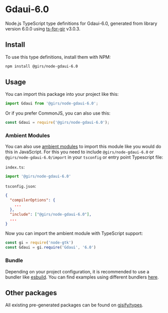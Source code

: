 
# Gdaui-6.0

Node.js TypeScript type definitions for Gdaui-6.0, generated from library version 6.0.0 using [ts-for-gir](https://github.com/gjsify/ts-for-gir) v3.0.3.


## Install

To use this type definitions, install them with NPM:
```bash
npm install @girs/node-gdaui-6.0
```

## Usage

You can import this package into your project like this:
```ts
import Gdaui from '@girs/node-gdaui-6.0';
```

Or if you prefer CommonJS, you can also use this:
```ts
const Gdaui = require('@girs/node-gdaui-6.0');
```

### Ambient Modules

You can also use [ambient modules](https://github.com/gjsify/ts-for-gir/tree/main/packages/cli#ambient-modules) to import this module like you would do this in JavaScript.
For this you need to include `@girs/node-gdaui-6.0` or `@girs/node-gdaui-6.0/import` in your `tsconfig` or entry point Typescript file:

`index.ts`:
```ts
import '@girs/node-gdaui-6.0'
```

`tsconfig.json`:
```json
{
  "compilerOptions": {
    ...
  },
  "include": ["@girs/node-gdaui-6.0"],
  ...
}
```

Now you can import the ambient module with TypeScript support: 

```ts
const gi = require('node-gtk')
const Gdaui = gi.require('Gdaui', '6.0')
```


### Bundle

Depending on your project configuration, it is recommended to use a bundler like [esbuild](https://esbuild.github.io/). You can find examples using different bundlers [here](https://github.com/gjsify/ts-for-gir/tree/main/examples).

## Other packages

All existing pre-generated packages can be found on [gjsify/types](https://github.com/gjsify/types).


